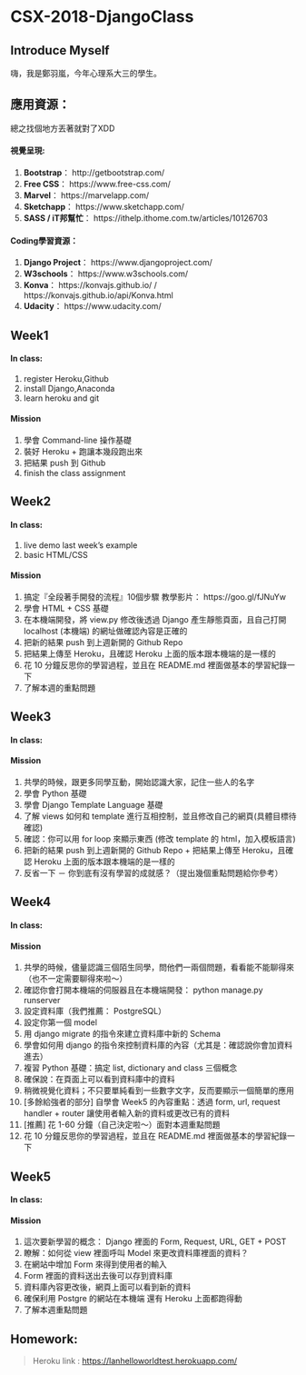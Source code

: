 # CSX-2018-DjangoClass

## Introduce Myself

嗨，我是鄭羽嵐，今年心理系大三的學生。

## 應用資源：
總之找個地方丟著就對了XDD

#### 視覺呈現:
<ol>
  <li><b>Bootstrap</b>：  http://getbootstrap.com/</li>
  <li><b>Free CSS</b>：  https://www.free-css.com/</li>
  <li><b>Marvel</b>：  https://marvelapp.com/</li>
  <li><b>Sketchapp</b>：  https://www.sketchapp.com/</li>
  <li><b>SASS / iT邦幫忙</b>：  https://ithelp.ithome.com.tw/articles/10126703</li>
</ol>

#### Coding學習資源：
<ol>
  <li><b>Django Project</b>：  https://www.djangoproject.com/</li>
  <li><b>W3schools</b>：  https://www.w3schools.com/</li>
  <li><b>Konva</b>：  https://konvajs.github.io/ / https://konvajs.github.io/api/Konva.html</li>
  <li><b>Udacity</b>：  https://www.udacity.com/</li>
</ol>



## Week1

#### In class:
<ol>
  <li>register Heroku,Github</li>
  <li>install Django,Anaconda</li>
  <li>learn heroku and git</li>
</ol>

#### Mission
<ol>
  <li>學會 Command-line 操作基礎</li>
  <li>裝好 Heroku + 跑讓本幾段跑出來</li>
  <li>把結果 push 到 Github</li>
  <li>finish the class assignment</li>
</ol>


## Week2

#### In class:
<ol>
  <li>live demo last week’s example</li>
  <li>basic HTML/CSS</li>
</ol>

#### Mission
<ol>
  <li>搞定『全段著手開發的流程』10個步驟
  教學影片： https://goo.gl/fJNuYw</li>
  <li>學會 HTML + CSS 基礎</li>
  <li>在本機端開發，將 view.py 修改後透過 Django 產生靜態頁面，且自己打開 localhost (本機端) 的網址做確認內容是正確的</li>
  <li>把新的結果 push 到上週新開的 Github Repo</li>
  <li>把結果上傳至 Heroku，且確認 Heroku 上面的版本跟本機端的是一樣的</li>
  <li>花 10 分鐘反思你的學習過程，並且在 README.md 裡面做基本的學習紀錄一下</li>
  <li>了解本週的重點問題
</ol>

## Week3

#### In class:


#### Mission
<ol>
  <li>共學的時候，跟更多同學互動，開始認識大家，記住一些人的名字</li>
  <li>學會 Python 基礎</li>
  <li>學會 Django Template Language 基礎</li>
  <li>了解 views 如何和 template 進行互相控制，並且修改自己的網頁(具體目標待確認)</li>
  <li>確認：你可以用 for loop 來顯示東西 (修改 template 的 html，加入模板語言)</li>
  <li>把新的結果 push 到上週新開的 Github Repo + 把結果上傳至 Heroku，且確認 Heroku 上面的版本跟本機端的是一樣的</li>
  <li>反省一下 － 你到底有沒有學習的成就感？（提出幾個重點問題給你參考）</li>
</ol>

## Week4

#### In class:


#### Mission
<ol>
  <li>共學的時候，儘量認識三個陌生同學，問他們一兩個問題，看看能不能聊得來（也不一定需要聊得來啦～）</li>
  <li>確認你會打開本機端的伺服器且在本機端開發： python manage.py runserver</li>
  <li>設定資料庫（我們推薦： PostgreSQL）</li>
  <li>設定你第一個 model</li>
  <li>用 django migrate 的指令來建立資料庫中新的 Schema</li>
  <li>學會如何用 django 的指令來控制資料庫的內容（尤其是：確認說你會加資料進去）</li>
  <li>複習 Python 基礎：搞定 list, dictionary and class 三個概念</li>
  <li>確保說：在頁面上可以看到資料庫中的資料</li>
  <li>稍微視覺化資料；不只要單純看到一些數字文字，反而要顯示一個簡單的應用</li>
  <li>[多餘給強者的部分] 自學會 Week5 的內容重點：透過 form, url, request handler + router 讓使用者輸入新的資料或更改已有的資料</li>
  <li>[推薦] 花 1-60 分鐘（自己決定啦～）面對本週重點問題</li>
  <li>花 10 分鐘反思你的學習過程，並且在 README.md 裡面做基本的學習紀錄一下</li>
</ol>

## Week5

#### In class:


#### Mission
<ol>
  <li>這次要新學習的概念： Django 裡面的 Form, Request, URL, GET + POST</li>
  <li>瞭解：如何從 view 裡面呼叫 Model 來更改資料庫裡面的資料？</li>
  <li>在網站中增加 Form 來得到使用者的輸入</li>
  <li>Form 裡面的資料送出去後可以存到資料庫</li>
  <li>資料庫內容更改後，網頁上面可以看到新的資料</li>
  <li>確保利用 Postgre 的網站在本機端 還有 Heroku 上面都跑得動</li>
  <li>了解本週重點問題</li>
</ol>


## Homework:
> Heroku link : https://lanhelloworldtest.herokuapp.com/
